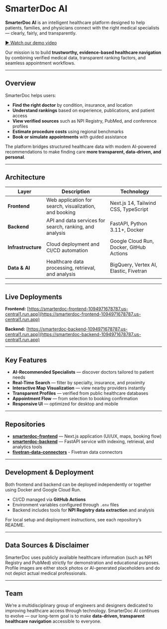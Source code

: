 # SmarterDoc AI

**SmarterDoc AI** is an intelligent healthcare platform designed to help patients, families, and physicians connect with the right medical specialists — clearly, fairly, and transparently.

[▶ Watch our demo video](https://www.youtube.com/watch?v=TZyxbZrWwQk&t=4s)

Our mission is to build **trustworthy, evidence-based healthcare navigation** by combining verified medical data, transparent ranking factors, and seamless appointment workflows.

---

## Overview

SmarterDoc helps users:

* **Find the right doctor** by condition, insurance, and location
* **Understand rankings** based on experience, publications, and patient access
* **View verified sources** such as NPI Registry, PubMed, and conference profiles
* **Estimate procedure costs** using regional benchmarks
* **Book or simulate appointments** with guided assistance

The platform bridges structured healthcare data with modern AI-powered recommendations to make finding care **more transparent, data-driven, and personal**.

---

## Architecture

| Layer              | Description                                             | Technology                               |
| ------------------ | ------------------------------------------------------- | ---------------------------------------- |
| **Frontend**       | Web application for search, visualization, and booking  | Next.js 14, Tailwind CSS, TypeScript     |
| **Backend**        | API and data services for search, ranking, and analysis | FastAPI, Python 3.11+, Docker            |
| **Infrastructure** | Cloud deployment and CI/CD automation                   | Google Cloud Run, Docker, GitHub Actions |
| **Data & AI**      | Healthcare data processing, retrieval, and analysis     | BigQuery, Vertex AI, Elastic, Fivetran   |

---

## Live Deployments

**Frontend:**
[https://smarterdoc-frontend-1094971678787.us-central1.run.app](https://smarterdoc-frontend-1094971678787.us-central1.run.app)

**Backend:**
[https://smarterdoc-backend-1094971678787.us-central1.run.app](https://smarterdoc-backend-1094971678787.us-central1.run.app)

---

## Key Features

* **AI-Recommended Specialists** — discover doctors tailored to patient needs
* **Real-Time Search** — filter by specialty, insurance, and proximity
* **Interactive Map Visualization** — view nearby providers instantly
* **Transparent Profiles** — verified from public healthcare databases
* **Appointment Flow** — from selection to booking confirmation
* **Responsive UI** — optimized for desktop and mobile

---

## Repositories

* [**smarterdoc-frontend**](https://github.com/SmarterDoc-AI-Accelerate-2025/smarterdoc-frontend) — Next.js application (UI/UX, maps, booking flow)
* [**smarterdoc-backend**](https://github.com/SmarterDoc-AI-Accelerate-2025/smarterdoc-backend) — FastAPI service with indexing, retrieval, and analytics tools
* [**fivetran-data-connectors**](https://github.com/SmarterDoc-AI-Accelerate-2025/smarterdoc-data-connectors) - Fivetran data connectors 

---

## Development & Deployment

Both frontend and backend can be deployed independently or together using Docker and Google Cloud Run.

* CI/CD managed via **GitHub Actions**
* Environment variables configured through `.env` files
* Backend includes tools for **NPI Registry data extraction** and analysis

For local setup and deployment instructions, see each repository’s README.

---

## Data Sources & Disclaimer

SmarterDoc uses publicly available healthcare information (such as NPI Registry and PubMed) strictly for demonstration and educational purposes.
Profile images are either stock photos or AI-generated placeholders and do not depict actual medical professionals.

---

## Team

We’re a multidisciplinary group of engineers and designers dedicated to improving healthcare access through technology.
SmarterDoc AI continues to evolve — our long-term goal is to make **data-driven, transparent healthcare navigation** accessible to everyone.
